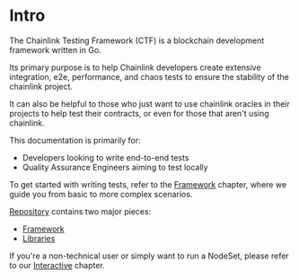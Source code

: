 # Intro

The Chainlink Testing Framework (CTF) is a blockchain development framework written in Go. 

Its primary purpose is to help Chainlink developers create extensive integration, e2e, performance, and chaos tests to ensure the stability of the chainlink project.

It can also be helpful to those who just want to use chainlink oracles in their projects to help test their contracts, or even for those that aren't using chainlink.

This documentation is primarily for:
- Developers looking to write end-to-end tests
- Quality Assurance Engineers aiming to test locally

To get started with writing tests, refer to the [Framework](./framework/getting_started.md) chapter, where we guide you from basic to more complex scenarios.

[Repository](https://github.com/smartcontractkit/chainlink-testing-framework) contains two major pieces:
- [Framework](framework/overview.md)
- [Libraries](libraries.md)

If you're a non-technical user or simply want to run a NodeSet, please refer to our [Interactive](framework/interactive.md) chapter.
